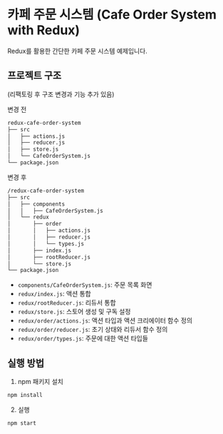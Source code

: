 # 카페 주문 시스템 (Cafe Order System with Redux)

Redux를 활용한 간단한 카페 주문 시스템 예제입니다.

## 프로젝트 구조
(리팩토링 후 구조 변경과 기능 추가 있음)

변경 전
```bash
redux-cafe-order-system
├── src
│   ├── actions.js
│   ├── reducer.js
│   ├── store.js
│   └── CafeOrderSystem.js
└── package.json
```

변경 후

```bash
/redux-cafe-order-system
├── src
│   ├── components
│   │   ├── CafeOrderSystem.js
│   └── redux
│       ├── order
│       │   ├── actions.js
│       │   ├── reducer.js
│       │   └── types.js
│       ├── index.js
│       ├── rootReducer.js
│       └── store.js
└── package.json
```

- `components/CafeOrderSystem.js`: 주문 목록 화면
- `redux/index.js`: 액션 통합
- `redux/rootReducer.js`: 리듀서 통합
- `redux/store.js`: 스토어 생성 및 구독 설정
- `redux/order/actions.js`: 액션 타입과 액션 크리에이터 함수 정의
- `redux/order/reducer.js`: 초기 상태와 리듀서 함수 정의
- `redux/order/types.js`: 주문에 대한 액션 타입들


## 실행 방법

1. npm 패키지 설치

```bash
npm install
```

2. 실행

```bash
npm start
```
